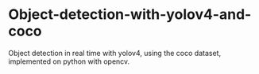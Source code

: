 # Object-detection-with-yolov4-and-coco
Object detection in real time with yolov4, using the coco dataset, implemented on python with opencv.

